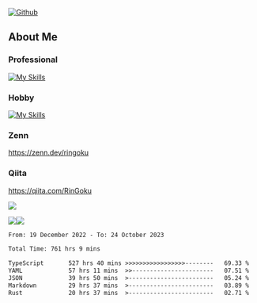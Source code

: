 [![Github](https://img.shields.io/github/followers/skyt-a?label=Follow&style=social)](https://github.com/skyt-a)

## About Me
### Professional
[![My Skills](https://skillicons.dev/icons?i=react,ts,js,nodejs,java,graphql,firebase,githubactions&theme=light)](https://skillicons.dev)
### Hobby
[![My Skills](https://skillicons.dev/icons?i=unity,rust,py&theme=light)](https://skillicons.dev)

### Zenn
https://zenn.dev/ringoku
### Qiita
https://qiita.com/RinGoku


![](https://github-profile-summary-cards.vercel.app/api/cards/profile-details?username=skyt-a&theme=default)

![](https://github-profile-summary-cards.vercel.app/api/cards/repos-per-language?username=skyt-a&theme=default)![](https://github-profile-summary-cards.vercel.app/api/cards/stats?username=RinGoku&theme=default)

<!--START_SECTION:waka-->

```txt
From: 19 December 2022 - To: 24 October 2023

Total Time: 761 hrs 9 mins

TypeScript       527 hrs 40 mins >>>>>>>>>>>>>>>>>--------   69.33 %
YAML             57 hrs 11 mins  >>-----------------------   07.51 %
JSON             39 hrs 50 mins  >------------------------   05.24 %
Markdown         29 hrs 37 mins  >------------------------   03.89 %
Rust             20 hrs 37 mins  >------------------------   02.71 %
```

<!--END_SECTION:waka-->
